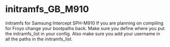 initramfs_GB_M910
=================

initramfs for Samsung Intercept SPH-M910
If you are planning on compiling for Froyo change your bootpaths back.
Make sure you define where you put the initramfs_list in your config.
Also make sure you add your username in all the paths in the initramfs_list.
